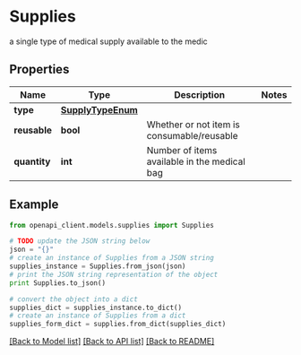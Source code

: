# Supplies

a single type of medical supply available to the medic

## Properties

Name | Type | Description | Notes
------------ | ------------- | ------------- | -------------
**type** | [**SupplyTypeEnum**](SupplyTypeEnum.md) |  | 
**reusable** | **bool** | Whether or not item is consumable/reusable | 
**quantity** | **int** | Number of items available in the medical bag | 

## Example

```python
from openapi_client.models.supplies import Supplies

# TODO update the JSON string below
json = "{}"
# create an instance of Supplies from a JSON string
supplies_instance = Supplies.from_json(json)
# print the JSON string representation of the object
print Supplies.to_json()

# convert the object into a dict
supplies_dict = supplies_instance.to_dict()
# create an instance of Supplies from a dict
supplies_form_dict = supplies.from_dict(supplies_dict)
```
[[Back to Model list]](../README.md#documentation-for-models) [[Back to API list]](../README.md#documentation-for-api-endpoints) [[Back to README]](../README.md)


